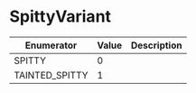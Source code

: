 # SpittyVariant

| Enumerator      | Value | Description |
| --------------- | ----- | ----------- |
| SPITTY          | 0     |             |
| TAINTED\_SPITTY | 1     |             |
